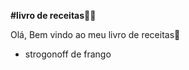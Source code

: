**#livro de receitas**:man_cook:

Olá, Bem vindo ao meu livro de receitas:wave:

- strogonoff de frango



